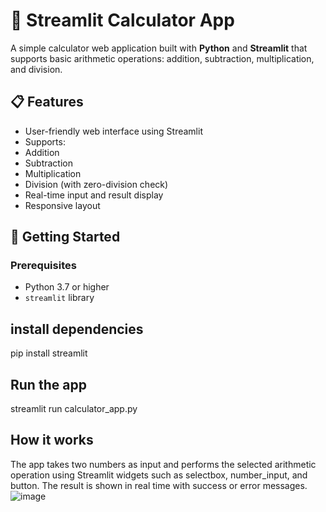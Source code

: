 
# 🧮 Streamlit Calculator App
A simple calculator web application built with **Python** and **Streamlit** that supports basic arithmetic operations: addition, subtraction, multiplication, and division.

## 📋 Features
- User-friendly web interface using Streamlit
- Supports:
- Addition
- Subtraction
- Multiplication
- Division (with zero-division check)
- Real-time input and result display
- Responsive layout
## 🚀 Getting Started
### Prerequisites
- Python 3.7 or higher
- `streamlit` library
## install dependencies
pip install streamlit
## Run the app
streamlit run calculator_app.py
## How it works
The app takes two numbers as input and performs the selected arithmetic operation using Streamlit widgets such as selectbox, number_input, and button. The result is shown in real time with success or error messages.
![image](https://github.com/user-attachments/assets/906c61e9-c874-4dd6-a7a8-eb0dac3de873)

